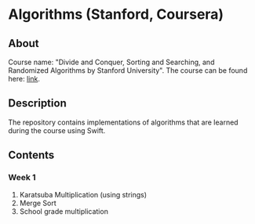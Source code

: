 # Algorithms (Stanford, Coursera)

## About

Course name:
"Divide and Conquer, Sorting and Searching, and Randomized Algorithms by Stanford University".
The course can be found here: [link](https://www.coursera.org/learn/algorithms-divide-conquer).

## Description

The repository contains implementations of algorithms that are learned during the course using Swift.

## Contents

### Week 1
1. Karatsuba Multiplication (using strings)
2. Merge Sort
3. School grade multiplication


